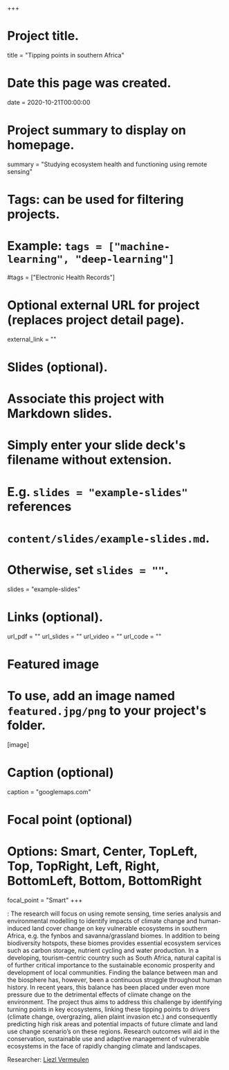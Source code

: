+++
# Project title.
title = "Tipping points in southern Africa"

# Date this page was created.
date = 2020-10-21T00:00:00

# Project summary to display on homepage.
summary = "Studying ecosystem health and functioning using remote sensing"

# Tags: can be used for filtering projects.
# Example: `tags = ["machine-learning", "deep-learning"]`
#tags = ["Electronic Health Records"]

# Optional external URL for project (replaces project detail page).
external_link = ""

# Slides (optional).
#   Associate this project with Markdown slides.
#   Simply enter your slide deck's filename without extension.
#   E.g. `slides = "example-slides"` references 
#   `content/slides/example-slides.md`.
#   Otherwise, set `slides = ""`.
slides = "example-slides"

# Links (optional).
url_pdf = ""
url_slides = ""
url_video = ""
url_code = ""


# Featured image
# To use, add an image named `featured.jpg/png` to your project's folder. 
[image]
  # Caption (optional)
   caption = "googlemaps.com"
  
  # Focal point (optional)
  # Options: Smart, Center, TopLeft, Top, TopRight, Left, Right, BottomLeft, Bottom, BottomRight
  focal_point = "Smart"
+++

: The research will focus on using remote sensing, time series analysis and environmental modelling to identify impacts of climate change and human-induced land cover change on key vulnerable ecosystems in southern Africa, e.g. the fynbos and savanna/grassland biomes.  In addition to being biodiversity hotspots, these biomes provides essential ecosystem services such as carbon storage, nutrient cycling and water production. In a developing, tourism-centric country such as South Africa, natural capital is of further critical importance to the sustainable economic prosperity and development of local communities. Finding the balance between man and the biosphere has, however, been a continuous struggle throughout human history. In recent years, this balance has been placed under even more pressure due to the detrimental effects of climate change on the environment.  The project thus aims to address this challenge by identifying turning points in key ecosystems, linking these tipping points to drivers (climate change, overgrazing, alien plaint invasion etc.) and consequently predicting high risk areas and potential impacts of future climate and land use change scenario’s on these regions.  Research outcomes will aid in the conservation, sustainable use and adaptive management of vulnerable ecosystems in the face of rapidly changing climate and landscapes.

Researcher: [Liezl Vermeulen](/author/liezl-vermeulen/)
